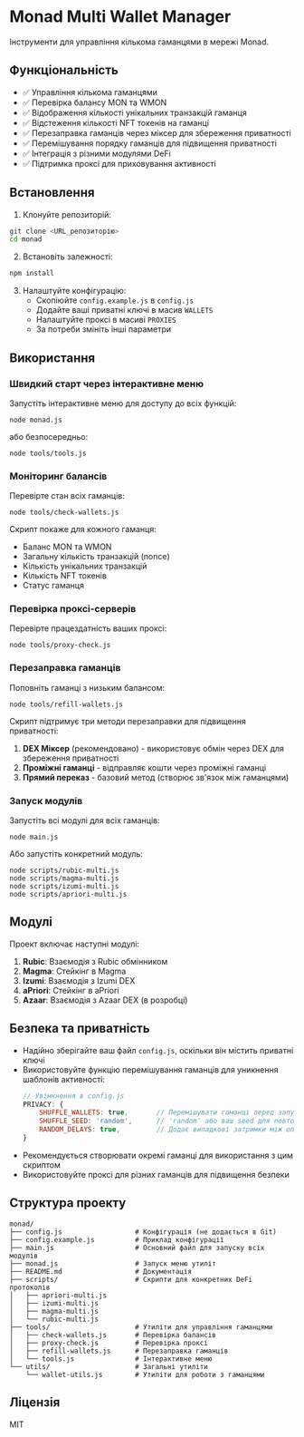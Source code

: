 # Monad Multi Wallet Manager

Інструменти для управління кількома гаманцями в мережі Monad. 

## Функціональність

- ✅ Управління кількома гаманцями
- ✅ Перевірка балансу MON та WMON 
- ✅ Відображення кількості унікальних транзакцій гаманця
- ✅ Відстеження кількості NFT токенів на гаманці
- ✅ Перезаправка гаманців через міксер для збереження приватності
- ✅ Перемішування порядку гаманців для підвищення приватності
- ✅ Інтеграція з різними модулями DeFi
- ✅ Підтримка проксі для приховування активності

## Встановлення

1. Клонуйте репозиторій:
```bash
git clone <URL_репозиторію>
cd monad
```

2. Встановіть залежності:
```bash
npm install
```

3. Налаштуйте конфігурацію:
   - Скопіюйте `config.example.js` в `config.js`
   - Додайте ваші приватні ключі в масив `WALLETS`
   - Налаштуйте проксі в масиві `PROXIES`
   - За потреби змініть інші параметри

## Використання

### Швидкий старт через інтерактивне меню

Запустіть інтерактивне меню для доступу до всіх функцій:

```
node monad.js
```

або безпосередньо:

```
node tools/tools.js
```

### Моніторинг балансів

Перевірте стан всіх гаманців:

```
node tools/check-wallets.js
```

Скрипт покаже для кожного гаманця:
- Баланс MON та WMON
- Загальну кількість транзакцій (nonce)
- Кількість унікальних транзакцій 
- Кількість NFT токенів
- Статус гаманця

### Перевірка проксі-серверів

Перевірте працездатність ваших проксі:

```
node tools/proxy-check.js
```

### Перезаправка гаманців

Поповніть гаманці з низьким балансом:

```
node tools/refill-wallets.js
```

Скрипт підтримує три методи перезаправки для підвищення приватності:

1. **DEX Міксер** (рекомендовано) - використовує обмін через DEX для збереження приватності
2. **Проміжні гаманці** - відправляє кошти через проміжні гаманці
3. **Прямий переказ** - базовий метод (створює зв'язок між гаманцями)

### Запуск модулів

Запустіть всі модулі для всіх гаманців:

```
node main.js
```

Або запустіть конкретний модуль:

```
node scripts/rubic-multi.js
node scripts/magma-multi.js
node scripts/izumi-multi.js
node scripts/apriori-multi.js
```

## Модулі

Проект включає наступні модулі:

1. **Rubic**: Взаємодія з Rubic обмінником
2. **Magma**: Стейкінг в Magma
3. **Izumi**: Взаємодія з Izumi DEX
4. **aPriori**: Стейкінг в aPriori
5. **Azaar**: Взаємодія з Azaar DEX (в розробці)

## Безпека та приватність

- Надійно зберігайте ваш файл `config.js`, оскільки він містить приватні ключі
- Використовуйте функцію перемішування гаманців для уникнення шаблонів активності:
  ```js
  // Увімкнення в config.js
  PRIVACY: {
      SHUFFLE_WALLETS: true,       // Перемішувати гаманці перед запуском
      SHUFFLE_SEED: 'random',      // 'random' або ваш seed для повторюваних розкладів
      RANDOM_DELAYS: true,         // Додає випадкові затримки між операціями
  }
  ```
- Рекомендується створювати окремі гаманці для використання з цим скриптом
- Використовуйте проксі для різних гаманців для підвищення безпеки

## Структура проекту

```
monad/
├── config.js                  # Конфігурація (не додається в Git)
├── config.example.js          # Приклад конфігурації
├── main.js                    # Основний файл для запуску всіх модулів
├── monad.js                   # Запуск меню утиліт
├── README.md                  # Документація
├── scripts/                   # Скрипти для конкретних DeFi протоколів
│   ├── apriori-multi.js
│   ├── izumi-multi.js
│   ├── magma-multi.js
│   └── rubic-multi.js
├── tools/                     # Утиліти для управління гаманцями
│   ├── check-wallets.js       # Перевірка балансів
│   ├── proxy-check.js         # Перевірка проксі
│   ├── refill-wallets.js      # Перезаправка гаманців
│   └── tools.js               # Інтерактивне меню
└── utils/                     # Загальні утиліти
    └── wallet-utils.js        # Утиліти для роботи з гаманцями
```

## Ліцензія

MIT

